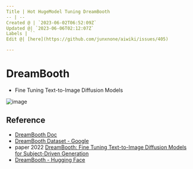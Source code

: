 ```yaml
---
Title | Hot HugeModel Tuning DreamBooth
-- | --
Created @ | `2023-06-02T06:52:09Z`
Updated @| `2023-06-06T02:12:07Z`
Labels | ``
Edit @| [here](https://github.com/junxnone/aiwiki/issues/405)

---
```

# DreamBooth

- Fine Tuning Text-to-Image Diffusion Models

![image](https://github.com/junxnone/aiwiki/assets/2216970/7ba2669b-c52a-4ac7-b1d2-6f6818f32fae)


## Reference
- [DreamBooth Doc](https://dreambooth.github.io/)
- [DreamBooth Dataset - Google](https://github.com/google/dreambooth)
- paper 2022 [DreamBooth: Fine Tuning Text-to-Image Diffusion Models for Subject-Driven Generation](https://arxiv.org/abs/2208.12242)
- [DreamBooth - Hugging Face](https://huggingface.co/docs/diffusers/training/dreambooth)

